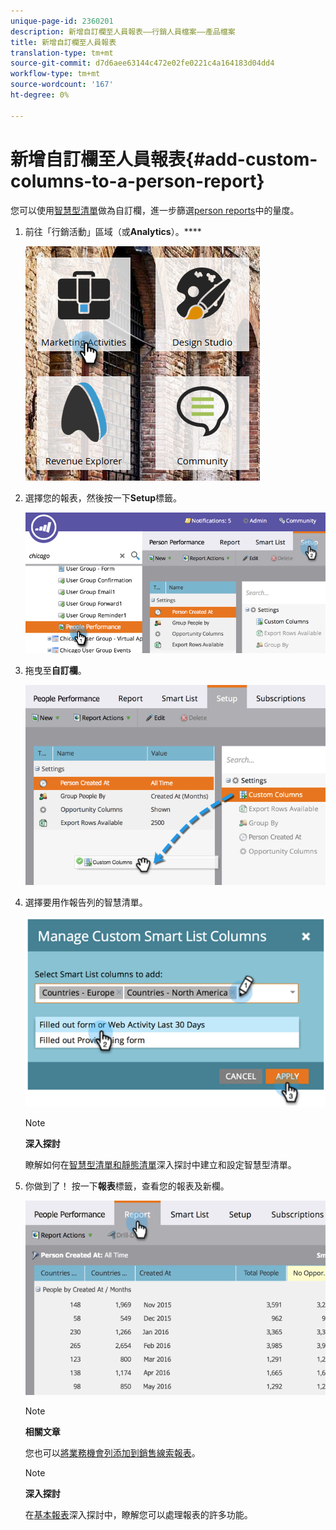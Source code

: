 ```yaml
---
unique-page-id: 2360201
description: 新增自訂欄至人員報表——行銷人員檔案——產品檔案
title: 新增自訂欄至人員報表
translation-type: tm+mt
source-git-commit: d7d6aee63144c472e02fe0221c4a164183d04dd4
workflow-type: tm+mt
source-wordcount: '167'
ht-degree: 0%

---
```



# 新增自訂欄至人員報表{#add-custom-columns-to-a-person-report}

您可以使用[智慧型清單](http://docs.marketo.com/display/docs/smart+lists+and+static+lists)做為自訂欄，進一步篩選[person reports](http://docs.marketo.com/display/docs/basic+reporting)中的量度。

1. 前往「行銷活動」區域（或&#x200B;**Analytics**）。****

   ![](assets/ma-1.png)

1. 選擇您的報表，然後按一下&#x200B;**Setup**&#x200B;標籤。

   ![](assets/two-1.png)

1. 拖曳至&#x200B;**自訂欄**。

   ![](assets/three-1.png)

1. 選擇要用作報告列的智慧清單。

   ![](assets/image2014-9-16-16-3a39-3a34.png)

   >[!NOTE]
   >
   >**深入探討**
   >
   >
   >瞭解如何在[智慧型清單和靜態清單](http://docs.marketo.com/display/docs/smart+lists+and+static+lists)深入探討中建立和設定智慧型清單。

1. 你做到了！ 按一下&#x200B;**報表**&#x200B;標籤，查看您的報表及新欄。

   ![](assets/five-1.png)

   >[!NOTE]
   >
   >**相關文章**
   >
   >
   >您也可以[將業務機會列添加到銷售線索報表](add-opportunity-columns-to-a-lead-report.md)。

   >[!NOTE]
   >
   >**深入探討**
   >
   >
   >在[基本報表](http://docs.marketo.com/display/docs/basic+reporting)深入探討中，瞭解您可以處理報表的許多功能。


